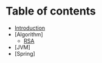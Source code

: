 # Table of contents

* [Introduction](README.md)
* [Algorithm]
  * [RSA](algorithm/rsa.md)
* [JVM]
  <!-- * [JVM Tuning] -->
* [Spring]
